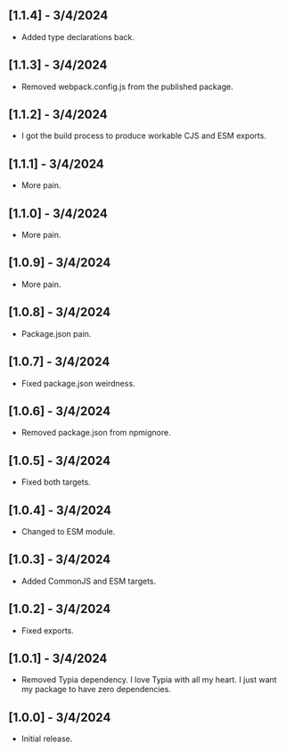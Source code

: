 ## [1.1.4] - 3/4/2024
- Added type declarations back.

## [1.1.3] - 3/4/2024
- Removed webpack.config.js from the published package.

## [1.1.2] - 3/4/2024
- I got the build process to produce workable CJS and ESM exports.

## [1.1.1] - 3/4/2024
- More pain.

## [1.1.0] - 3/4/2024
- More pain.

## [1.0.9] - 3/4/2024
- More pain.

## [1.0.8] - 3/4/2024
- Package.json pain.

## [1.0.7] - 3/4/2024
- Fixed package.json weirdness.

## [1.0.6] - 3/4/2024
- Removed package.json from npmignore.

## [1.0.5] - 3/4/2024
- Fixed both targets.

## [1.0.4] - 3/4/2024
- Changed to ESM module.

## [1.0.3] - 3/4/2024
- Added CommonJS and ESM targets.

## [1.0.2] - 3/4/2024
- Fixed exports.

## [1.0.1] - 3/4/2024
- Removed Typia dependency. I love Typia with all my heart. I just want my package to have zero dependencies.

## [1.0.0] - 3/4/2024
- Initial release.